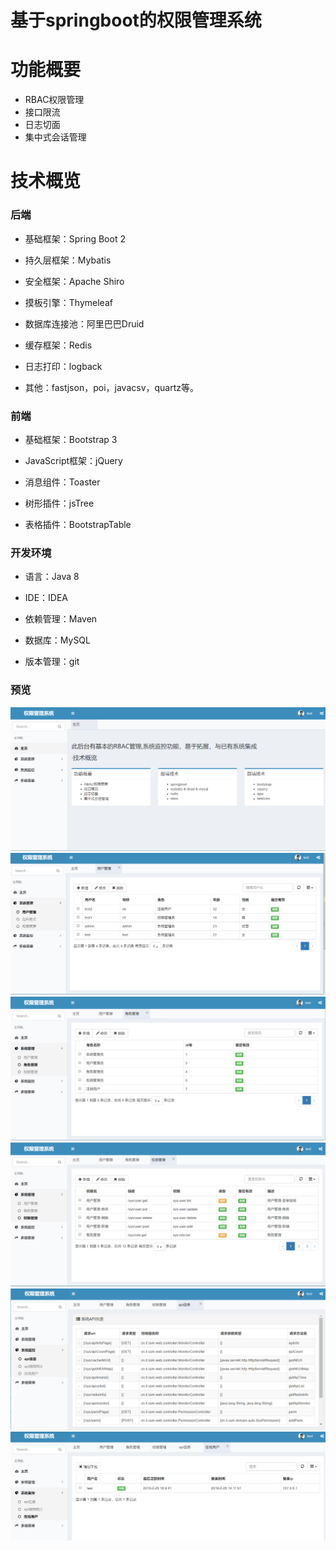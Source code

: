 # 基于springboot的权限管理系统

# 功能概要
- RBAC权限管理
- 接口限流
- 日志切面
- 集中式会话管理

# 技术概览

### 后端
- 基础框架：Spring Boot 2

- 持久层框架：Mybatis

- 安全框架：Apache Shiro

- 摸板引擎：Thymeleaf

- 数据库连接池：阿里巴巴Druid

- 缓存框架：Redis

- 日志打印：logback

- 其他：fastjson，poi，javacsv，quartz等。

### 前端
 
- 基础框架：Bootstrap 3

- JavaScript框架：jQuery

- 消息组件：Toaster

- 树形插件：jsTree

- 表格插件：BootstrapTable

### 开发环境

- 语言：Java 8

- IDE：IDEA

- 依赖管理：Maven

- 数据库：MySQL

- 版本管理：git

### 预览

![1](imgs/1.png)
![2](imgs/2.png)
![3](imgs/3.png)
![4](imgs/4.png)
![5](imgs/5.png)
![6](imgs/6.png)
